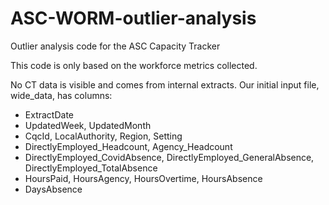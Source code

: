 # ASC-WORM-outlier-analysis
Outlier analysis code for the ASC Capacity Tracker

This code is only based on the workforce metrics collected.

No CT data is visible and comes from internal extracts. Our initial input file, wide_data, has columns:

- ExtractDate
- UpdatedWeek, UpdatedMonth
- CqcId, LocalAuthority, Region, Setting
- DirectlyEmployed_Headcount, Agency_Headcount
- DirectlyEmployed_CovidAbsence, DirectlyEmployed_GeneralAbsence, DirectlyEmployed_TotalAbsence
- HoursPaid, HoursAgency, HoursOvertime, HoursAbsence
- DaysAbsence